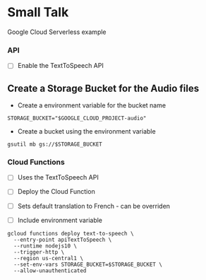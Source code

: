 # Small Talk

Google Cloud Serverless example

### API

- [ ] Enable the TextToSpeech API

## Create a Storage Bucket for the Audio files

* Create a environment variable for the bucket name

```
STORAGE_BUCKET="$GOOGLE_CLOUD_PROJECT-audio"
```

* Create a bucket using the environment variable

```
gsutil mb gs://$STORAGE_BUCKET
```


### Cloud Functions


- [ ] Uses the TextToSpeech API
- [ ] Deploy the Cloud Function
- [ ] Sets default translation to French - can be overriden
- [ ] Include environment variable


```
gcloud functions deploy text-to-speech \
  --entry-point apiTextToSpeech \
  --runtime nodejs10 \
  --trigger-http \
  --region us-central1 \
  --set-env-vars STORAGE_BUCKET=$STORAGE_BUCKET \
  --allow-unauthenticated
```

